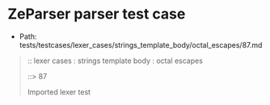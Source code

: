 # ZeParser parser test case

- Path: tests/testcases/lexer_cases/strings_template_body/octal_escapes/87.md

> :: lexer cases : strings template body : octal escapes
>
> ::> 87
>
> Imported lexer test
>
> <template body> FourToSeven OctalDigit eol/eof

## FAIL

## Input

`````js
`${"-->"}\40
`````

## Output

_Note: the whole output block is auto-generated. Manual changes will be overwritten!_

Below follow outputs in four parsing modes: sloppy mode, strict mode script goal, module goal, web compat mode (always sloppy).

Note that the output parts are auto-generated by the test runner to reflect actual result.

### Sloppy mode

Parsed with script goal and as if the code did not start with strict mode header.

`````
throws: Tokenizer error!
    Illegal legacy octal escape in template, where octal escapes are never allowed

`${"-->"}\40
        ^------- error
`````

### Strict mode

Parsed with script goal but as if it was starting with `"use strict"` at the top.

_Output same as sloppy mode._

### Module goal

Parsed with the module goal.

_Output same as sloppy mode._

### Web compat mode

Parsed in sloppy script mode but with the web compat flag enabled.

_Output same as sloppy mode._
